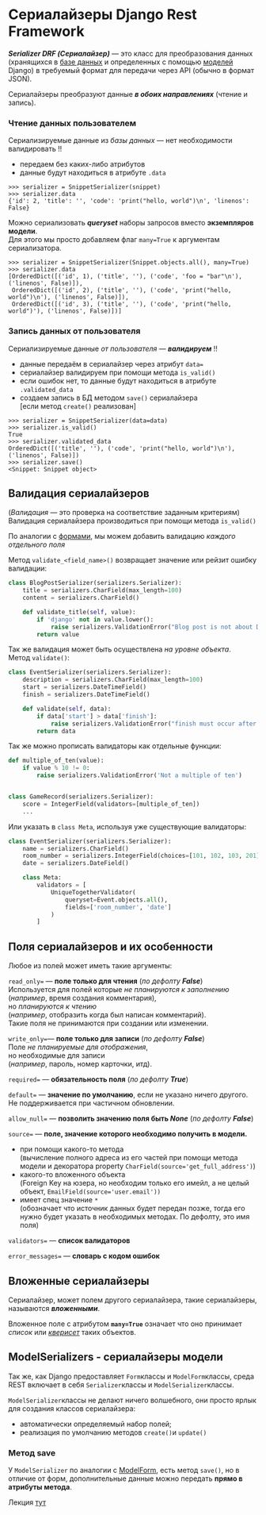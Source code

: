 # Сериалайзеры Django Rest Framework

***Serializer DRF (Сериалайзер)*** — это класс для преобразования данных
(хранящихся в [базе данных](../БД/БД-DataBases.md) и определенных с помощью 
[моделей](../Django/Django-MVT-Model.md) Django) в требуемый формат для передачи 
через API (обычно в формат JSON). 

Сериалайзеры преобразуют данные ***в обоих направлениях*** (чтение и запись).

### Чтение данных пользователем
Сериализируемые данные из *базы данных* — нет необходимости валидировать !!
- передаем без каких-либо атрибутов
- данные будут находиться в атрибуте `.data`
```commandline
>>> serializer = SnippetSerializer(snippet)
>>> serializer.data
{'id': 2, 'title': '', 'code': 'print("hello, world")\n', 'linenos': False}
```
Можно сериализовать ***queryset*** наборы запросов вместо **экземпляров модели**. <br>
Для этого мы просто добавляем флаг `many=True` к аргументам сериализатора.
```commandline
>>> serializer = SnippetSerializer(Snippet.objects.all(), many=True)
>>> serializer.data
[OrderedDict([('id', 1), ('title', ''), ('code', 'foo = "bar"\n'), ('linenos', False)]),
 OrderedDict([('id', 2), ('title', ''), ('code', 'print("hello, world")\n'), ('linenos', False)]),
 OrderedDict([('id', 3), ('title', ''), ('code', 'print("hello, world")'), ('linenos', False)])]
```


### Запись данных от пользователя
Сериализируемые данные *от пользователя* — ***валидируем*** !! <br>

- данные передаём в сериалайзер через атрибут `data=` 
- сериалайзер валидируем при помощи метода `is_valid()`
- если ошибок нет, то данные будут находиться в атрибуте `.validated_data`
- создаем запись в БД методом `save()` сериалайзера <br>
[если метод `create()` реализован]
```commandline
>>> serializer = SnippetSerializer(data=data)
>>> serializer.is_valid()
True
>>> serializer.validated_data
OrderedDict([('title', ''), ('code', 'print("hello, world")\n'), ('linenos', False)])
>>> serializer.save()
<Snippet: Snippet object>
```
## Валидация сериалайзеров
(*Валидация* — это проверка на соответствие заданным критериям) <br>
Валидация сериалайзера производиться при помощи метода `is_valid()`


По аналогии с [формами](../Django/Django-Формы(Form%20&%20ModelForm).md), мы можем добавить валидацию 
*каждого отдельного поля*

Метод `validate_<field_name>()` возвращает значение или рейзит ошибку валидации:
```python
class BlogPostSerializer(serializers.Serializer):
    title = serializers.CharField(max_length=100)
    content = serializers.CharField()

    def validate_title(self, value):
        if 'django' not in value.lower():
            raise serializers.ValidationError("Blog post is not about Django")
        return value
```
Так же валидация может быть осуществлена *на уровне объекта*. <br>
Метод `validate()`:
```python
class EventSerializer(serializers.Serializer):
    description = serializers.CharField(max_length=100)
    start = serializers.DateTimeField()
    finish = serializers.DateTimeField()

    def validate(self, data):
        if data['start'] > data['finish']:
            raise serializers.ValidationError("finish must occur after start")
        return data
```
Так же можно прописать валидаторы как отдельные функции:
```python
def multiple_of_ten(value):
    if value % 10 != 0:
        raise serializers.ValidationError('Not a multiple of ten')


class GameRecord(serializers.Serializer):
    score = IntegerField(validators=[multiple_of_ten])
    ...
```
Или указать в `class Meta`, используя уже существующие валидаторы:
```python
class EventSerializer(serializers.Serializer):
    name = serializers.CharField()
    room_number = serializers.IntegerField(choices=[101, 102, 103, 201])
    date = serializers.DateField()

    class Meta:
        validators = [
            UniqueTogetherValidator(
                queryset=Event.objects.all(),
                fields=['room_number', 'date']
            )
        ]
```

## Поля сериалайзеров и их особенности

Любое из полей может иметь такие аргументы:

`read_only=` — **поле только для чтения** (*по дефолту **False***) <br>
Используется для полей которые *не планируются к заполнению* <br>
(*например*, время создания комментария), <br>
но *планируются к чтению* <br>
(*например*, отобразить когда был написан комментарий). <br>
Такие поля не принимаются при создании или изменении.

`write_only=`— **поле только для записи** (*по дефолту **False***) <br>
Поле *не планируемые для отображения*, <br>
но необходимые для записи <br>
(*например*, пароль, номер карточки, итд). 

`required=` — **обязательность поля** (*по дефолту **True***)

`default=` — **значение по умолчанию**, если не указано ничего другого. <br>
Не поддерживается при частичном обновлении.

`allow_null=` — **позволить значению поля быть ***None***** (*по дефолту **False***)

`source=` — **поле, значение которого необходимо получить в модели.** <br>
- при помощи какого-то метода <br>
(вычисление полного адреса из его частей при помощи метода модели и декоратора
property `CharField(source='get_full_address')`)
- какого-то вложенного объекта <br>
(Foreign Key на юзера, но необходим только его имейл, а не целый объект, 
`EmailField(source='user.email'))`
- имеет спец значение `*` <br>
  (обозначает что источник данных будет передан позже, тогда его нужно будет указать в 
необходимых методах. По дефолту, это имя поля)

`validators=` — **список валидаторов**

`error_messages=` — **словарь с кодом ошибок**

## Вложенные сериалайзеры

Сериалайзер, может полем другого сериалайзера, такие сериалайзеры, называются 
***вложенными***.

Вложенное поле с атрибутом __`many=True`__  означает что оно принимает *список* 
или [*кверисет*](../Django/Django-MTV-Model-ORM.md) таких объектов.


## ModelSerializers - сериалайзеры модели
Так же, как Django предоставляет `Form`классы и `ModelForm`классы, среда REST включает 
в себя `Serializer`классы и `ModelSerializer`классы.

`ModelSerializer`классы не делают ничего волшебного, они просто ярлык для создания 
классов сериалайзера:
- автоматически определяемый набор полей;
- реализация по умолчанию методов `create()`и `update()`
### Метод save
У `ModelSerializer` по аналогии с [ModelForm](../Django/Django-Формы(Form%20&%20ModelForm).md), 
есть метод `save()`, но в отличие от форм, дополнительные данные можно передать 
**прямо в атрибуты метода**.


Лекция [тут](https://github.com/PonomaryovVladyslav/PythonCources/blob/master/lesson37.md)